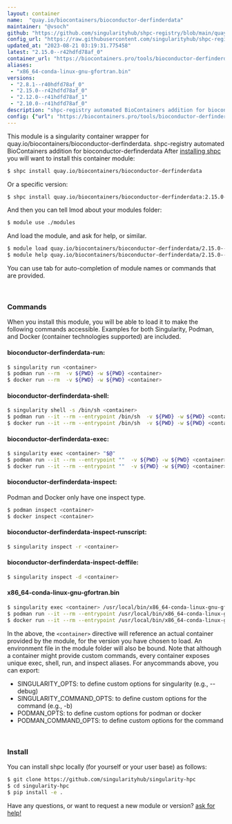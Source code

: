 ```yaml
---
layout: container
name:  "quay.io/biocontainers/bioconductor-derfinderdata"
maintainer: "@vsoch"
github: "https://github.com/singularityhub/shpc-registry/blob/main/quay.io/biocontainers/bioconductor-derfinderdata/container.yaml"
config_url: "https://raw.githubusercontent.com/singularityhub/shpc-registry/main/quay.io/biocontainers/bioconductor-derfinderdata/container.yaml"
updated_at: "2023-08-21 03:19:31.775458"
latest: "2.15.0--r42hdfd78af_0"
container_url: "https://biocontainers.pro/tools/bioconductor-derfinderdata"
aliases:
 - "x86_64-conda-linux-gnu-gfortran.bin"
versions:
 - "2.8.1--r40hdfd78af_0"
 - "2.15.0--r42hdfd78af_0"
 - "2.12.0--r41hdfd78af_1"
 - "2.10.0--r41hdfd78af_0"
description: "shpc-registry automated BioContainers addition for bioconductor-derfinderdata"
config: {"url": "https://biocontainers.pro/tools/bioconductor-derfinderdata", "maintainer": "@vsoch", "description": "shpc-registry automated BioContainers addition for bioconductor-derfinderdata", "latest": {"2.15.0--r42hdfd78af_0": "sha256:961ab413e27ebd7cf6325dbc9f87f4ee5ec894f93dfccb107b456afa60db8808"}, "tags": {"2.8.1--r40hdfd78af_0": "sha256:73228542504179377e475b57bce07216699f9fc4580b0294b3c89d7814562178", "2.15.0--r42hdfd78af_0": "sha256:961ab413e27ebd7cf6325dbc9f87f4ee5ec894f93dfccb107b456afa60db8808", "2.12.0--r41hdfd78af_1": "sha256:4fe2fa647acf3cf33046ccd9023f649c6f675eba5ed39a1cf468111d4c1e714b", "2.10.0--r41hdfd78af_0": "sha256:9e8514ecd08eadeda1639557beb1f67ee6c75a573bc34e788033d5f2f2af7d63"}, "docker": "quay.io/biocontainers/bioconductor-derfinderdata", "aliases": {"x86_64-conda-linux-gnu-gfortran.bin": "/usr/local/bin/x86_64-conda-linux-gnu-gfortran.bin"}}
---
```


This module is a singularity container wrapper for quay.io/biocontainers/bioconductor-derfinderdata.
shpc-registry automated BioContainers addition for bioconductor-derfinderdata
After [installing shpc](#install) you will want to install this container module:


```bash
$ shpc install quay.io/biocontainers/bioconductor-derfinderdata
```

Or a specific version:

```bash
$ shpc install quay.io/biocontainers/bioconductor-derfinderdata:2.15.0--r42hdfd78af_0
```

And then you can tell lmod about your modules folder:

```bash
$ module use ./modules
```

And load the module, and ask for help, or similar.

```bash
$ module load quay.io/biocontainers/bioconductor-derfinderdata/2.15.0--r42hdfd78af_0
$ module help quay.io/biocontainers/bioconductor-derfinderdata/2.15.0--r42hdfd78af_0
```

You can use tab for auto-completion of module names or commands that are provided.

<br>

### Commands

When you install this module, you will be able to load it to make the following commands accessible.
Examples for both Singularity, Podman, and Docker (container technologies supported) are included.

#### bioconductor-derfinderdata-run:

```bash
$ singularity run <container>
$ podman run --rm  -v ${PWD} -w ${PWD} <container>
$ docker run --rm  -v ${PWD} -w ${PWD} <container>
```

#### bioconductor-derfinderdata-shell:

```bash
$ singularity shell -s /bin/sh <container>
$ podman run --it --rm --entrypoint /bin/sh  -v ${PWD} -w ${PWD} <container>
$ docker run --it --rm --entrypoint /bin/sh  -v ${PWD} -w ${PWD} <container>
```

#### bioconductor-derfinderdata-exec:

```bash
$ singularity exec <container> "$@"
$ podman run --it --rm --entrypoint ""  -v ${PWD} -w ${PWD} <container> "$@"
$ docker run --it --rm --entrypoint ""  -v ${PWD} -w ${PWD} <container> "$@"
```

#### bioconductor-derfinderdata-inspect:

Podman and Docker only have one inspect type.

```bash
$ podman inspect <container>
$ docker inspect <container>
```

#### bioconductor-derfinderdata-inspect-runscript:

```bash
$ singularity inspect -r <container>
```

#### bioconductor-derfinderdata-inspect-deffile:

```bash
$ singularity inspect -d <container>
```


#### x86_64-conda-linux-gnu-gfortran.bin

```bash
$ singularity exec <container> /usr/local/bin/x86_64-conda-linux-gnu-gfortran.bin
$ podman run --it --rm --entrypoint /usr/local/bin/x86_64-conda-linux-gnu-gfortran.bin   -v ${PWD} -w ${PWD} <container> -c " $@"
$ docker run --it --rm --entrypoint /usr/local/bin/x86_64-conda-linux-gnu-gfortran.bin   -v ${PWD} -w ${PWD} <container> -c " $@"
```



In the above, the `<container>` directive will reference an actual container provided
by the module, for the version you have chosen to load. An environment file in the
module folder will also be bound. Note that although a container
might provide custom commands, every container exposes unique exec, shell, run, and
inspect aliases. For anycommands above, you can export:

 - SINGULARITY_OPTS: to define custom options for singularity (e.g., --debug)
 - SINGULARITY_COMMAND_OPTS: to define custom options for the command (e.g., -b)
 - PODMAN_OPTS: to define custom options for podman or docker
 - PODMAN_COMMAND_OPTS: to define custom options for the command

<br>

### Install

You can install shpc locally (for yourself or your user base) as follows:

```bash
$ git clone https://github.com/singularityhub/singularity-hpc
$ cd singularity-hpc
$ pip install -e .
```

Have any questions, or want to request a new module or version? [ask for help!](https://github.com/singularityhub/singularity-hpc/issues)